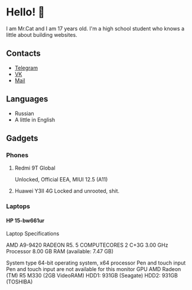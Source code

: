 # Hello! 👋

I am Mr.Cat and I am 17 years old. I'm a high school student who knows a little about building websites. 


## Contacts

- [Telegram](https://t.me/JuiceLemon9T)
- [VK](https://vk.com/danya_stepanov2022)
- [Mail](mailto:danya_danilov1@vk.com)

## Languages

- Russian
- A little in English

## Gadgets

### Phones

1. Redmi 9T Global

   Unlocked, Official EEA, MIUI 12.5 (A11)

2. Huawei Y3II 4G 
   Locked and unrooted, shit. 

### Laptops

#### HP 15-bw661ur

Laptop Specifications

  AMD A9-9420 RADEON R5. 5 COMPUTECORES 2 C+3G 3.00 GHz Processor
8.00 GB RAM (available: 7.47 GB)

System type 64-bit operating system, x64 processor
Pen and touch input Pen and touch input are not available for this monitor
GPU AMD Radeon (TM) R5 M330 (2GB VideoRAM)
HDD1: 931GB (Seagate)
HDD2: 931GB (TOSHIBA)
